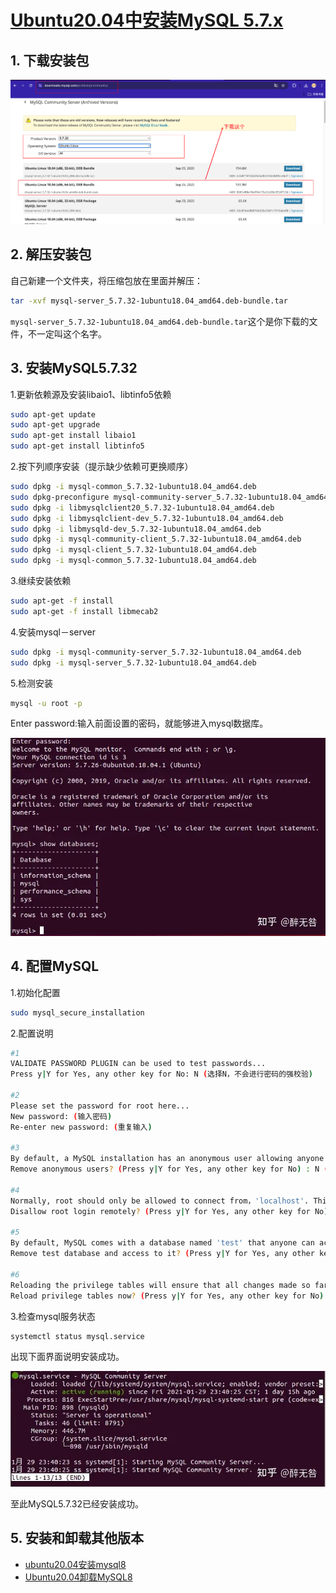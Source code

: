 # [Ubuntu20.04中安装MySQL 5.7.x](https://zhuanlan.zhihu.com/p/348317883)

## 1. 下载安装包

![image-20240503154926889](Ubuntu20.04中安装MySQL.assets/image-20240503154926889.png) 

## 2. 解压安装包

自己新建一个文件夹，将压缩包放在里面并解压：

```bash
tar -xvf mysql-server_5.7.32-1ubuntu18.04_amd64.deb-bundle.tar
```

`mysql-server_5.7.32-1ubuntu18.04_amd64.deb-bundle.tar`这个是你下载的文件，不一定叫这个名字。

## 3. 安装MySQL5.7.32

1.更新依赖源及安装libaio1、libtinfo5依赖

```bash
sudo apt-get update
sudo apt-get upgrade
sudo apt-get install libaio1
sudo apt-get install libtinfo5
```

2.按下列顺序安装（提示缺少依赖可更换顺序）

```bash
sudo dpkg -i mysql-common_5.7.32-1ubuntu18.04_amd64.deb
sudo dpkg-preconfigure mysql-community-server_5.7.32-1ubuntu18.04_amd64.deb #此步需要输入数据的root密码
sudo dpkg -i libmysqlclient20_5.7.32-1ubuntu18.04_amd64.deb
sudo dpkg -i libmysqlclient-dev_5.7.32-1ubuntu18.04_amd64.deb
sudo dpkg -i libmysqld-dev_5.7.32-1ubuntu18.04_amd64.deb
sudo dpkg -i mysql-community-client_5.7.32-1ubuntu18.04_amd64.deb
sudo dpkg -i mysql-client_5.7.32-1ubuntu18.04_amd64.deb
sudo dpkg -i mysql-common_5.7.32-1ubuntu18.04_amd64.deb
```

3.继续安装依赖

```bash
sudo apt-get -f install
sudo apt-get -f install libmecab2
```

4.安装mysql－server

```bash
sudo dpkg -i mysql-community-server_5.7.32-1ubuntu18.04_amd64.deb
sudo dpkg -i mysql-server_5.7.32-1ubuntu18.04_amd64.deb
```

5.检测安装

```bash
mysql -u root -p
```

Enter password:输入前面设置的密码，就能够进入mysql数据库。

![img](Ubuntu20.04中安装MySQL.assets/v2-1152992434b65f461c91bd0c9f14eabd_1440w.webp) 

## 4. 配置MySQL

1.初始化配置

```bash
sudo mysql_secure_installation
```

2.配置说明

```bash
#1
VALIDATE PASSWORD PLUGIN can be used to test passwords...
Press y|Y for Yes, any other key for No: N (选择N，不会进行密码的强校验)

#2
Please set the password for root here...
New password: (输入密码)
Re-enter new password: (重复输入)

#3
By default, a MySQL installation has an anonymous user allowing anyone to log into MySQL without having to have a user account created for them...
Remove anonymous users? (Press y|Y for Yes, any other key for No) : N (选择N，不删除匿名用户)

#4
Normally, root should only be allowed to connect from，'localhost'. This ensures that someone cannot guess at the root password from the network...
Disallow root login remotely? (Press y|Y for Yes, any other key for No) : Y (我的选项，选择N，允许root远程连接)

#5
By default, MySQL comes with a database named 'test' that anyone can access...
Remove test database and access to it? (Press y|Y for Yes, any other key for No) : N (选择N，不删除test数据库)

#6
Reloading the privilege tables will ensure that all changes made so far will take effect immediately.
Reload privilege tables now? (Press y|Y for Yes, any other key for No) : Y (选择Y，修改权限立即生效)
```

3.检查mysql服务状态

```bash
systemctl status mysql.service
```

出现下面界面说明安装成功。

![img](Ubuntu20.04中安装MySQL.assets/v2-4eb1d4ef89d20593ebdf5e29200cc640_1440w.webp) 

至此MySQL5.7.32已经安装成功。

## 5. 安装和卸载其他版本

+ [ubuntu20.04安装mysql8](https://blog.csdn.net/m0_53721382/article/details/128943162)
+ [Ubuntu20.04卸载MySQL8](https://www.cnblogs.com/zhangxuel1ang/p/13456116.html)

